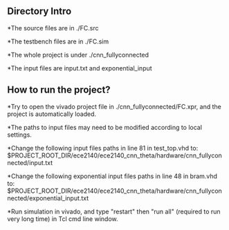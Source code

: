 ## Directory Intro

*The source files are in ./FC.src

*The testbench files are in ./FC.sim

*The whole project is under ./cnn_fullyconnected

*The input files are input.txt and exponential_input

## How to run the project?

*Try to open the vivado project file in ./cnn_fullyconnected/FC.xpr, and the project is automatically loaded.

*The paths to input files may need to be modified according to local settings.

*Change the following input files paths in line 81 in test_top.vhd to: $PROJECT_ROOT_DIR/ece2140/ece2140_cnn_theta/hardware/cnn_fullyconnected/input.txt

*Change the following exponential input files paths in line 48 in bram.vhd to: $PROJECT_ROOT_DIR/ece2140/ece2140_cnn_theta/hardware/cnn_fullyconnected/exponential_input.txt

*Run simulation in vivado, and type "restart" then "run all" (required to run very long time) in Tcl cmd line window.
